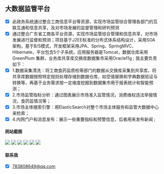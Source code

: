 ## 大数据监管平台
 - [x] 此政务系统通过整合工商信息平台等资源，实现市场监管综合管理各部门的互联互通和信息共享，及对市场发展的监督管理和研判预测
 - [x] 通过整合广东省工商各平台资源，实现市场监管综合管理和信息共享，对市场发展进行监督和预测；项目基于J2EE标准的分布式体系结构设计，采用SOA架构，基于B/S模式，开发框架采用JPA、Spring、SpringMVC、Hibernate，平台包含5个子系统，应用服务器是Tomcat，数据仓库采用GreenPlum 集群，业务库共享库交换库数据集市采用Oracle11g ; 
我主要负责如下：
 - [x] 1.数据采集清洗：将工商食药监质检等部门的数据从交换库采集到共享库，将共享库数据按照特定规则处理存储到数据仓库，如空值替换和字典数据验证与转换等，再基于业务需求按一定维度挖掘到数据集市用于报表统计和智能预测；
 - [x] 2.市场监管指标分析：通过图表展示市场准入监管情况，消费维权违法举报情况，食药监情况等；
 - [x] 3.市场主体搜索引擎：用ElasticSearch对整个市场主体服务和监管大数据中心来检索；
 - [x] 4.内网门户和消息发布：展示一些重要指标和预警信息，后者用来发布新闻 ;

#### 网站截图
![](https://raw.githubusercontent.com/forgeekscn/domt/master/note/msp_1.png) 
![](https://raw.githubusercontent.com/forgeekscn/domt/master/note/msp_2.png) 
![](https://raw.githubusercontent.com/forgeekscn/domt/master/note/msp_3.png) 
![](https://raw.githubusercontent.com/forgeekscn/domt/master/note/msp_4.png) 
![](https://raw.githubusercontent.com/forgeekscn/domt/master/note/msp_5.png) 
![](https://raw.githubusercontent.com/forgeekscn/domt/master/note/msp_6.png) 
#### 联系我
- [x] 783808649@qq.com
